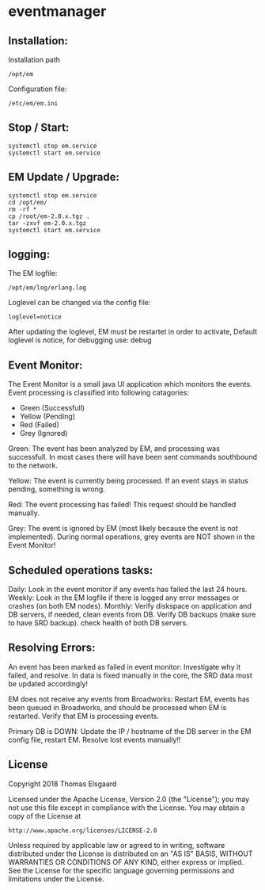 # eventmanager


## Installation:
Installation path
```
/opt/em

```

Configuration file:
```
/etc/em/em.ini
```

## Stop / Start:
```
systemctl stop em.service
systemctl start em.service

```

## EM Update / Upgrade:
```
systemctl stop em.service
cd /opt/em/
rm -rf *
cp /root/em-2.0.x.tgz .
tar -zxvf em-2.0.x.tgz 
systemctl start em.service

```

## logging:
The EM logfile:
```
/opt/em/log/erlang.log
```

Loglevel can be changed via the config file:
```
loglevel=notice
```

After updating the loglevel, EM must be restartet in order to activate,
Default loglevel is notice, for debugging use: debug


## Event Monitor:
The Event Monitor is a small java UI application which monitors the events. Event processing is classified into following catagories:

- Green   (Successfull)
- Yellow  (Pending)
- Red     (Failed)
- Grey    (Ignored) 

Green:  The event has been analyzed by EM, and processing was successfull. In most cases there will have been sent commands southbound to the network.

Yellow: The event is currently being processed. If an event stays in status pending, something is wrong.

Red:    The event processing has failed! This request should be handled manually.

Grey:   The event is ignored by EM (most likely because the event is not implemented). During normal operations, grey events are NOT shown in the Event Monitor!


## Scheduled operations tasks:
Daily: Look in the event monitor if any events has failed the last 24 hours.
Weekly: Look in the EM logfile if there is logged any error messages or crashes (on both EM nodes).
Monthly: Verify diskspace on application and DB servers, if needed, clean events from DB. Verify DB backups (make sure to have SRD backup). check health of both DB servers.

## Resolving Errors:
An event has been marked as failed in event monitor: Investigate why it failed, and resolve. In data is fixed manually in the core, the SRD data must be updated accordingly! 

EM does not receive any events from Broadworks: Restart EM, events has been queued in Broadworks, and should be processed when EM is restarted. Verify that EM is processing events.

Primary DB is DOWN: Update the IP / hostname of the DB server in the EM config file, restart EM. Resolve lost events manually!!


## License

Copyright 2018 Thomas Elsgaard

Licensed under the Apache License, Version 2.0 (the "License");
you may not use this file except in compliance with the License.
You may obtain a copy of the License at

    http://www.apache.org/licenses/LICENSE-2.0

Unless required by applicable law or agreed to in writing, software
distributed under the License is distributed on an "AS IS" BASIS,
WITHOUT WARRANTIES OR CONDITIONS OF ANY KIND, either express or implied.
See the License for the specific language governing permissions and
limitations under the License.
